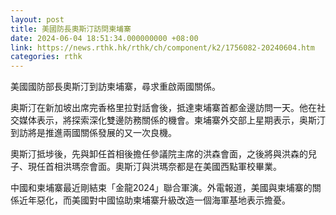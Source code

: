 ```yaml
---
layout: post
title: 美國防長奧斯汀訪問柬埔寨
date: 2024-06-04 18:51:34.000000000 +08:00
link: https://news.rthk.hk/rthk/ch/component/k2/1756082-20240604.htm
categories: rthk
---
```


美國國防部長奧斯汀到訪柬埔寨，尋求重啟兩國關係。

奥斯汀在新加坡出席完香格里拉對話會後，抵達柬埔寨首都金邊訪問一天。他在社交媒体表示，將探索深化雙邊防務關係的機會。柬埔寨外交部上星期表示，奥斯汀到訪將是推進兩國關係發展的又一次良機。

奧斯汀抵埗後，先與卸任首相後擔任參議院主席的洪森會面，之後將與洪森的兒子、現任首相洪瑪奈會面。奧斯汀與洪瑪奈都是在美國西點軍校畢業。

中國和柬埔寨最近剛結束「金龍2024」聯合軍演。外電報道，美國與柬埔寨的關係近年惡化，而美國對中國協助柬埔寨升級改造一個海軍基地表示擔憂。
